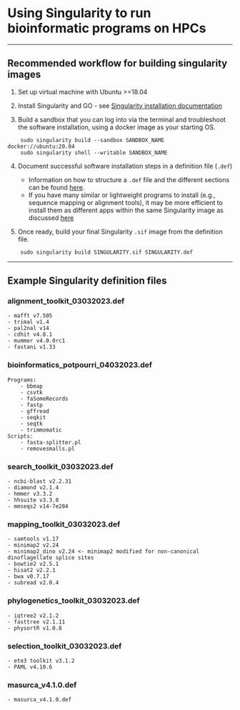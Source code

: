 # Using Singularity to run bioinformatic programs on HPCs
---

## Recommended workflow for building singularity images

1. Set up virtual machine with Ubuntu >=18.04


2. Install Singularity and GO - see [Singularity installation documentation](https://docs.sylabs.io/guides/3.0/user-guide/installation.html)


3. Build a sandbox that you can log into via the terminal and troubleshoot the software installation, using a docker image as your starting OS.

```
    sudo singularity build --sandbox SANDBOX_NAME docker://ubuntu:20.04
    sudo singularity shell --writable SANDBOX_NAME
```
4. Document successful software installation steps in a definition file (`.def`)
    - Information on how to structure a `.def` file and the different sections can be found [here](https://docs.sylabs.io/guides/main/user-guide/definition_files.html#files).
    - If you have many similar or lightweight programs to install (e.g., sequence mapping or alignment tools), it may be more efficient to install them as different apps within the same Singularity image as discussed [here](https://docs.sylabs.io/guides/main/user-guide/definition_files.html#scif-app-sections)
    
    
5. Once ready, build your final Singularity `.sif` image from the definition file.

```
    sudo singularity build SINGULARITY.sif SINGULARITY.def
```

--- 
## Example Singularity definition files

### alignment_toolkit_03032023.def
    - mafft v7.505
    - trimal v1.4
    - pal2nal v14
    - cdhit v4.8.1
    - mummer v4.0.0rc1
    - fastani v1.33
    
### bioinformatics_potpourri_04032023.def
    Programs:
        - bbmap
        - csvtk
        - faSomeRecords
        - fastp
        - gffread
        - seqkit
        - seqtk
        - trimmomatic
    Scripts:
        - fasta-splitter.pl
        - removesmalls.pl
    
### search_toolkit_03032023.def
    - ncbi-blast v2.2.31
    - diamond v2.1.4
    - hmmer v3.3.2
    - hhsuite v3.3.0
    - mmseqs2 v14-7e284

### mapping_toolkit_03032023.def
    - samtools v1.17
    - minimap2 v2.24
    - minimap2_dino v2.24 <- minimap2 modified for non-canonical dinoflagellate splice sites
    - bowtie2 v2.5.1
    - hisat2 v2.2.1
    - bwa v0.7.17
    - subread v2.0.4

### phylogenetics_toolkit_03032023.def
    - iqtree2 v2.1.2
    - fasttree v2.1.11
    - physortR v1.0.8
    
### selection_toolkit_03032023.def
    - ete3 toolkit v3.1.2
    - PAML v4.10.6
    
### masurca_v4.1.0.def
    - masurca_v4.1.0.def 
